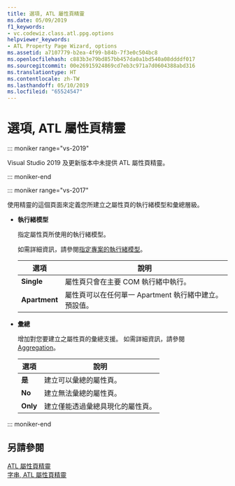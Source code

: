 ```yaml
---
title: 選項, ATL 屬性頁精靈
ms.date: 05/09/2019
f1_keywords:
- vc.codewiz.class.atl.ppg.options
helpviewer_keywords:
- ATL Property Page Wizard, options
ms.assetid: a7107779-b2ea-4f99-b84b-7f3e0c504bc8
ms.openlocfilehash: c883b3e79bd857bb457da0a1bd540a08ddddf017
ms.sourcegitcommit: 00e26915924869cd7eb3c971a7d0604388abd316
ms.translationtype: HT
ms.contentlocale: zh-TW
ms.lasthandoff: 05/10/2019
ms.locfileid: "65524547"
---
```

# <a name="options-atl-property-page-wizard"></a>選項, ATL 屬性頁精靈


::: moniker range="vs-2019"

Visual Studio 2019 及更新版本中未提供 ATL 屬性頁精靈。

::: moniker-end

::: moniker range="vs-2017"

使用精靈的這個頁面來定義您所建立之屬性頁的執行緒模型和彙總層級。

- **執行緒模型**

   指定屬性頁所使用的執行緒模型。

   如需詳細資訊，請參閱[指定專案的執行緒模型](../../atl/specifying-the-threading-model-for-a-project-atl.md)。

   |選項|說明|
   |------------|-----------------|
   |**Single**|屬性頁只會在主要 COM 執行緒中執行。|
   |**Apartment**|屬性頁可以在任何單一 Apartment 執行緒中建立。 預設值。|

- **彙總**

   增加對您要建立之屬性頁的彙總支援。 如需詳細資訊，請參閱 [Aggregation](../../atl/aggregation.md)。

   |選項|說明|
   |------------|-----------------|
   |**是**|建立可以彙總的屬性頁。|
   |**No**|建立無法彙總的屬性頁。|
   |**Only**|建立僅能透過彙總具現化的屬性頁。|

::: moniker-end

## <a name="see-also"></a>另請參閱

[ATL 屬性頁精靈](../../atl/reference/atl-property-page-wizard.md)<br/>
[字串, ATL 屬性頁精靈](../../atl/reference/strings-atl-property-page-wizard.md)
